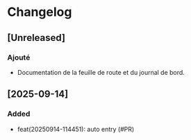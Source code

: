 # Changelog

## [Unreleased]

### Ajouté
- Documentation de la feuille de route et du journal de bord.
## [2025-09-14]
### Added
- feat(20250914-114451): auto entry (#PR)
